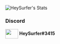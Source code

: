 ![HeySurfer's Stats](https://github-readme-stats.vercel.app/api?username=HeySurfer&count_private=true&hide=prs,contribs&show_icons=true&theme=tokyonight)
<h3 align="left">Discord</h3>

<p align="left">
  
<img align="center" src="https://cdn.jsdelivr.net/npm/simple-icons@3.0.1/icons/discord.svg" alt="" height="30" width="40" />
 <b>HeySurfer#3415</b>
</p> 
